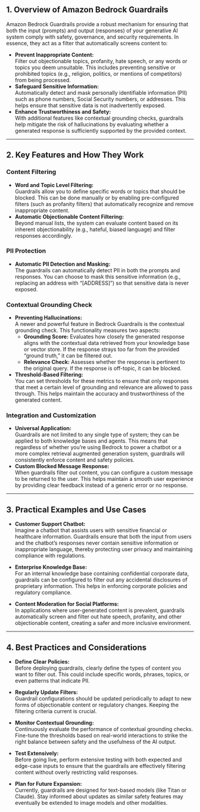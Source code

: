 ## 1. Overview of Amazon Bedrock Guardrails

Amazon Bedrock Guardrails provide a robust mechanism for ensuring that both the input (prompts) and output (responses) of your generative AI system comply with safety, governance, and security requirements. In essence, they act as a filter that automatically screens content to:

- **Prevent Inappropriate Content:**  
  Filter out objectionable topics, profanity, hate speech, or any words or topics you deem unsuitable. This includes preventing sensitive or prohibited topics (e.g., religion, politics, or mentions of competitors) from being processed.
- **Safeguard Sensitive Information:**  
  Automatically detect and mask personally identifiable information (PII) such as phone numbers, Social Security numbers, or addresses. This helps ensure that sensitive data is not inadvertently exposed.
- **Enhance Trustworthiness and Safety:**  
  With additional features like contextual grounding checks, guardrails help mitigate the risk of hallucinations by evaluating whether a generated response is sufficiently supported by the provided context.

---

## 2. Key Features and How They Work

### **Content Filtering**

- **Word and Topic Level Filtering:**  
  Guardrails allow you to define specific words or topics that should be blocked. This can be done manually or by enabling pre-configured filters (such as profanity filters) that automatically recognize and remove inappropriate content.
- **Automatic Objectionable Content Filtering:**  
  Beyond manual lists, the system can evaluate content based on its inherent objectionability (e.g., hateful, biased language) and filter responses accordingly.

### **PII Protection**

- **Automatic PII Detection and Masking:**  
  The guardrails can automatically detect PII in both the prompts and responses. You can choose to mask this sensitive information (e.g., replacing an address with “[ADDRESS]”) so that sensitive data is never exposed.

### **Contextual Grounding Check**

- **Preventing Hallucinations:**  
  A newer and powerful feature in Bedrock Guardrails is the contextual grounding check. This functionality measures two aspects:
  - **Grounding Score:** Evaluates how closely the generated response aligns with the contextual data retrieved from your knowledge base or vector store. If the response strays too far from the provided “ground truth,” it can be filtered out.
  - **Relevance Check:** Assesses whether the response is pertinent to the original query. If the response is off-topic, it can be blocked.
- **Threshold-Based Filtering:**  
  You can set thresholds for these metrics to ensure that only responses that meet a certain level of grounding and relevance are allowed to pass through. This helps maintain the accuracy and trustworthiness of the generated content.

### **Integration and Customization**

- **Universal Application:**  
  Guardrails are not limited to any single type of system; they can be applied to both knowledge bases and agents. This means that regardless of whether you’re using Bedrock to power a chatbot or a more complex retrieval augmented generation system, guardrails will consistently enforce content and safety policies.
- **Custom Blocked Message Response:**  
  When guardrails filter out content, you can configure a custom message to be returned to the user. This helps maintain a smooth user experience by providing clear feedback instead of a generic error or no response.

---

## 3. Practical Examples and Use Cases

- **Customer Support Chatbot:**  
  Imagine a chatbot that assists users with sensitive financial or healthcare information. Guardrails ensure that both the input from users and the chatbot’s responses never contain sensitive information or inappropriate language, thereby protecting user privacy and maintaining compliance with regulations.

- **Enterprise Knowledge Base:**  
  For an internal knowledge base containing confidential corporate data, guardrails can be configured to filter out any accidental disclosures of proprietary information. This helps in enforcing corporate policies and regulatory compliance.

- **Content Moderation for Social Platforms:**  
  In applications where user-generated content is prevalent, guardrails automatically screen and filter out hate speech, profanity, and other objectionable content, creating a safer and more inclusive environment.

---

## 4. Best Practices and Considerations

- **Define Clear Policies:**  
  Before deploying guardrails, clearly define the types of content you want to filter out. This could include specific words, phrases, topics, or even patterns that indicate PII.

- **Regularly Update Filters:**  
  Guardrail configurations should be updated periodically to adapt to new forms of objectionable content or regulatory changes. Keeping the filtering criteria current is crucial.

- **Monitor Contextual Grounding:**  
  Continuously evaluate the performance of contextual grounding checks. Fine-tune the thresholds based on real-world interactions to strike the right balance between safety and the usefulness of the AI output.

- **Test Extensively:**  
  Before going live, perform extensive testing with both expected and edge-case inputs to ensure that the guardrails are effectively filtering content without overly restricting valid responses.

- **Plan for Future Expansion:**  
  Currently, guardrails are designed for text-based models (like Titan or Claude). Stay informed about updates as similar safety features may eventually be extended to image models and other modalities.
